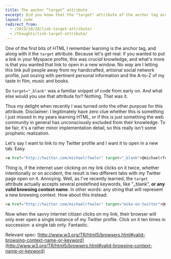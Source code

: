 ```yaml
---
title: The anchor “target” attribute
excerpt: Did you know that the "target" attribute of the anchor tag accepts more than just preset keywords like "_blank"? If you too have been kept in the dark, allow me to share my delightful new discovery.
layout: code
redirect_from:
  - /2013/10/28/link-target-attribute/
  - /thoughts/link-target-attribute/
---
```


One of the first bits of HTML I remember learning is the anchor tag, and along with it the `target` attribute. Because let's get real: if you wanted to put a link in your Myspace profile, this was _crucial_ knowledge, and what's more is that you wanted that link to open in a new window. No _way_ am I letting this link pull people away from my handcrafted, artisinal social network profile, just oozing with pertinent personal information and the A-to-Z of my taste in film, music and books.

So `target="_blank"` was a familiar snippet of code from early on. And what else would you use that attribute for? Nothing. That was it.

Thus my delight when recently I was turned onto the other purpose for this attribute. Disclaimer: I legitimately have zero clue whether this is something I just missed in my years learning HTML, or if this is just something the web community in general has unconsciously excluded from their knowledge. To be fair, it's a rather minor implementation detail, so this really isn't some prophetic realization.

Let's say I want to link to my Twitter profile and I want it to open in a new tab. Easy.

```html
<a href="http://twitter.com/michaelrfowler" target="_blank">@michaelrfowler</a>
```

Thing is, if the internet user clicking on my link clicks on it twice, whether intentionally or on accident, the result is two different tabs with my Twitter page open on it. Annoying. Well, as I've recently learned, the `target` attribute actually accepts several predefined keywords, like "\_blank", **or any valid browsing context name**. In other words: any string that will represent a new browsing context. How about this instead:

```html
<a href="http://twitter.com/michaelrfowler" target="mike-on-twitter">@michaelrfowler</a>
```

Now when the savvy internet citizen clicks on my link, their browser will only ever open a single instance of my Twitter profile. Click on it ten times in succession: a single tab only. Fantastic.

Relevant spec: [http://www.w3.org/TR/html5/browsers.html#valid-browsing-context-name-or-keyword](http://www.w3.org/TR/html5/browsers.html#valid-browsing-context-name-or-keyword)
